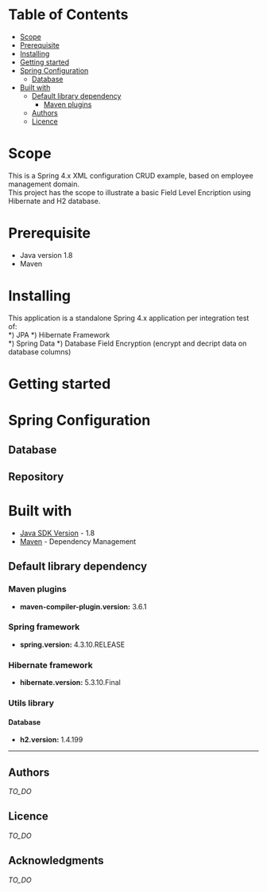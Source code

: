 # Table of Contents

* [Scope](#scope)
* [Prerequisite](#prerequisite)
* [Installing](#installing)
* [Getting started](#getting-started)
* [Spring Configuration](#spring-configuration)
  * [Database](#database)
* [Built with](#built-with)
    * [Default library dependency](#default-library-dependency)
      * [Maven plugins](#maven-plugins)
  * [Authors](#authors)  
  * [Licence](#licence)
  
# Scope

This is a Spring 4.x XML configuration CRUD example, based on employee management domain.  
This project has the scope to illustrate a basic Field Level Encription using Hibernate and H2 database.

# Prerequisite
* Java version 1.8
* Maven 

# Installing

This application is a standalone Spring 4.x application per integration test of:  
*) JPA
*) Hibernate Framework  
*) Spring Data
*) Database Field Encryption (encrypt and decript data on database columns)

# Getting started


# Spring Configuration

## Database

## Repository


# Built with
* [Java SDK Version](http://www.oracle.com/technetwork/java/javase/downloads/index.html) - 1.8
* [Maven](https://maven.apache.org/) - Dependency Management

## Default library dependency

### Maven plugins
* **maven-compiler-plugin.version:** 3.6.1

### Spring framework
* **spring.version:** 4.3.10.RELEASE

### Hibernate framework
* **hibernate.version:** 5.3.10.Final

### Utils library

#### Database
* **h2.version:** 1.4.199
* **

## Authors
*TO_DO*

## Licence
*TO_DO*

## Acknowledgments
*TO_DO*
